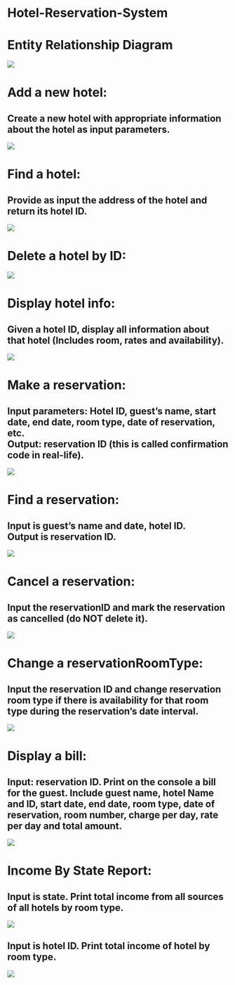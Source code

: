 # Hotel-Reservation-System

<H1>Entity Relationship Diagram </H1>

![](https://github.com/NardosMe/Hotel-Reservation-System/blob/master/IS420_ERD.jpg?raw=true)

<H1>Add a new hotel:</H1> <H2> Create a new hotel with appropriate information about the hotel as input parameters.</H2> 

![](https://raw.githubusercontent.com/NardosMe/Hotel-Reservation-System/master/add_hotel.png)
<H1>Find a hotel:</H1> <H2> Provide as input the address of the hotel and return its hotel ID.</H2> 

![](https://raw.githubusercontent.com/NardosMe/Hotel-Reservation-System/master/find_hotel.png)
<H1>Delete a hotel by ID:</H2> 

![](https://raw.githubusercontent.com/NardosMe/Hotel-Reservation-System/master/delete_hotel.png)
<H1>Display hotel info:</H1> <H2> Given a hotel ID, display all information about that hotel (Includes room, rates and availability).</H2> 

![](https://github.com/NardosMe/Hotel-Reservation-System/blob/master/Display%20hotel%20info.png?raw=true)
<H1>Make a reservation:</H1> <H2> Input parameters: Hotel ID, guest’s name, start date, end date, room type, date of reservation, etc. <br>Output: reservation ID (this is called confirmation code in real-life).</H2> 

![](https://raw.githubusercontent.com/NardosMe/Hotel-Reservation-System/master/make%20reservation.png)
<H1>Find a reservation:</H1> <H2> Input is guest’s name and date, hotel ID. <br>Output is reservation ID.</H2> 

![](https://raw.githubusercontent.com/NardosMe/Hotel-Reservation-System/master/find%20reservation.png)
<H1>Cancel a reservation:</H1> <H2> Input the reservationID and mark the reservation as cancelled (do NOT delete it).</H2> 

![](https://raw.githubusercontent.com/NardosMe/Hotel-Reservation-System/master/cancel%20reservation.png)
<H1>Change a reservationRoomType:</H1> <H2> Input the reservation ID and change reservation room type if there is availability for that room type during the reservation’s date interval.</H2> 

![](https://raw.githubusercontent.com/NardosMe/Hotel-Reservation-System/master/change_roomtype.png)
<H1>Display a bill:</H1> <H2> Input: reservation ID. Print on the console a bill for the guest. 
Include guest name, hotel Name and ID, start date, end date, room type, date of reservation, room number, charge per day, rate per day and total amount.</H2> 

![](https://raw.githubusercontent.com/NardosMe/Hotel-Reservation-System/master/display%20bill.png)
<H1>Income By State Report:</H1>

<H2>Input is state. Print total income from all sources of all hotels by room type.</H2>

![](https://raw.githubusercontent.com/NardosMe/Hotel-Reservation-System/master/income_by_state.png)

<H2>Input is hotel ID. Print total income of hotel by room type. </H2>

![](https://raw.githubusercontent.com/NardosMe/Hotel-Reservation-System/master/income_by_id.png)
